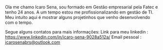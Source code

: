 Ola me chamo Icaro Sena, sou formado em Gestão empresarial pela Fatec e tenho 24 anos. A um tempo estou me profissionalizando em gestão de TI. Meu intuito aqui é mostrar alguns projetinhos que venho desenvolvendo com o tempo.

Segue alguns contatos para mais informações: 
Link para meu linkedin : https://www.linkedin.com/in/icaro-sena-9028a512a/
Email pessoal : icarosenabrs@outlook.com
